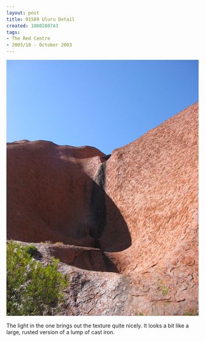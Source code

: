 ```yaml
---
layout: post
title: 01589 Uluru Detail
created: 1080280743
tags:
- The Red Centre
- 2003/10 - October 2003
---
```


<img src="/image/images/img_1589-384.jpg"/>

The light in the one brings out the texture quite nicely.  It looks a bit like a large, rusted version of a lump of cast iron.
